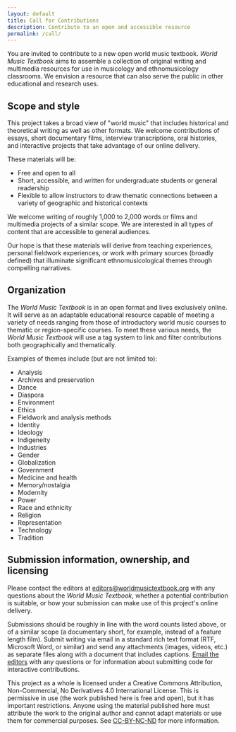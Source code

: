 ```yaml
---
layout: default
title: Call for Contributions
description: Contribute to an open and accessible resource
permalink: /call/
---
```


You are invited to contribute to a new open world music textbook. *World Music Textbook* aims to assemble a collection of original writing and multimedia resources for use in musicology and ethnomusicology classrooms. We envision a resource that can also serve the public in other educational and research uses.

## Scope and style

This project takes a broad view of "world music" that includes historical and theoretical writing as well as other formats. We welcome contributions of essays, short documentary films, interview transcriptions, oral histories, and interactive projects that take advantage of our online delivery.

These materials will be:

* Free and open to all
* Short, accessible, and written for undergraduate students or general readership
* Flexible to allow instructors to draw thematic connections between a variety of geographic and historical contexts

We welcome writing of roughly 1,000 to 2,000 words or films and multimedia projects of a similar scope. We are interested in all types of content that are accessible to general audiences.

Our hope is that these materials will derive from teaching experiences, personal fieldwork experiences, or work with primary sources (broadly defined) that illuminate significant ethnomusicological themes through compelling narratives.

## Organization

The *World Music Textbook* is in an open format and lives exclusively online. It will serve as an adaptable educational resource capable of meeting a variety of needs ranging from those of introductory world music courses to thematic or region-specific courses. To meet these various needs, the *World Music Textbook* will use a tag system to link and filter contributions both geographically and thematically.


Examples of themes include (but are not limited to):

* Analysis
* Archives and preservation
* Dance
* Diaspora
* Environment
* Ethics
* Fieldwork and analysis methods
* Identity
* Ideology
* Indigeneity
* Industries
* Gender
* Globalization
* Government
* Medicine and health
* Memory/nostalgia
* Modernity
* Power
* Race and ethnicity
* Religion
* Representation
* Technology
* Tradition

## Submission information, ownership, and licensing

Please contact the editors at [editors@worldmusictextbook.org](mailto:editors@worldmusictextbook.org) with any questions about the *World Music Textbook*, whether a potential contribution is suitable, or how your submission can make use of this project's online delivery.

Submissions should be roughly in line with the word counts listed above, or of a similar scope (a documentary short, for example, instead of a feature length film). Submit writing via email in a standard rich text format (RTF, Microsoft Word, or similar) and send any attachments (images, videos, etc.) as separate files along with a document that includes captions. [Email the editors](mailto:editors@worldmusictextbook.org) with any questions or for information about submitting code for interactive contributions.

This project as a whole is licensed under a Creative Commons Attribution, Non-Commercial, No Derivatives 4.0 International License. This is permissive in use (the work published here is free and open), but it has important restrictions. Anyone using the material published here must attribute the work to the original author and cannot adapt materials or use them for commercial purposes. See [CC-BY-NC-ND](http://creativecommons.org/licenses/by-nc-nd/4.0/) for more information.
